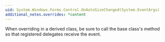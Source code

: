 ```yaml
---
uid: System.Windows.Forms.Control.OnAutoSizeChanged(System.EventArgs)
additional_notes.overrides: *content
---
```


<p>When overriding <xref href="System.Windows.Forms.Control.OnAutoSizeChanged(System.EventArgs)"></xref> in a derived class, be sure to call the base class's <xref href="System.Windows.Forms.Control.OnAutoSizeChanged(System.EventArgs)"></xref> method so that registered delegates receive the event.</p>


